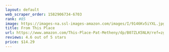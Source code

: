 ```yaml
---
layout: default 
﻿web_scraper_order: 1582906734-6703
rank: #85
image: https://images-na.ssl-images-amazon.com/images/I/9146Kv5iYXL.jpg
title: From This Place
url: https://www.amazon.com/This-Place-Pat-Metheny/dp/B07ZLK5NLH/ref=zg_mw_music_85?_encoding=UTF8&psc=1&refRID=X8V12YXMQG7N6EH1X8Q3
reviews: 4.6 out of 5 stars
price: $14.29 
---
```

